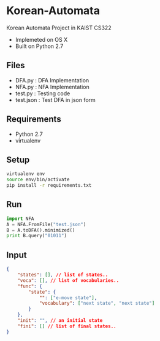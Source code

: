 Korean-Automata
===============

Korean Automata Project in KAIST CS322
- Implemeted on OS X
- Built on Python 2.7

Files
-----
- DFA.py : DFA Implementation
- NFA.py : NFA Implementation
- test.py : Testing code
- test.json : Test DFA in json form

Requirements
------------

- Python 2.7
- virtualenv

Setup
-----
```sh
virtualenv env
source env/bin/activate
pip install -r requirements.txt
```

Run
---
```python
import NFA
A = NFA.FromFile("test.json")
B = A.toDFA().minimized()
print B.query("01011")
```

Input
-----
```json
{
	"states": [], // list of states..
	"voca": [], // list of vocabularies..
	"func": {
		"state": {
			"": ["e-move state"],
			"vocabulary": ["next state", "next state"]
		}
	},
	"init": "", // an initial state
	"fini": [] // list of final states..
}
